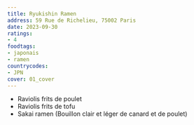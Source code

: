 ```yaml
---
title: Ryukishin Ramen
address: 59 Rue de Richelieu, 75002 Paris
date: 2023-09-30
ratings:
- 4
foodtags:
- japonais
- ramen
countrycodes:
- JPN
cover: 01_cover
---
```


- Raviolis frits de poulet
- Raviolis frits de tofu
- Sakai ramen (Bouillon clair et léger de canard et de poulet)


